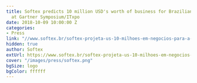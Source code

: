 ```yaml
---
title: Softex predicts 10 million USD's worth of business for Brazilian delegation
  at Gartner Symposium/ITxpo
date: 2018-10-09 10:00:00 Z
categories:
- Press
link: "//www.softex.br/softex-projeta-us-10-milhoes-em-negocios-para-a-delegacao-brasileira-no-gartner-symposium-itxpo/"
hidden: true
author: Softex
extUrl: https://www.softex.br/softex-projeta-us-10-milhoes-em-negocios-para-a-delegacao-brasileira-no-gartner-symposium-itxpo/
cover: "/images/press/softex.png"
bgSize: logo
bgColor: ffffff
---
```


